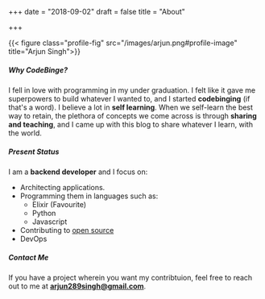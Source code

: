 +++
date = "2018-09-02"
draft = false
title = "About"

+++


{{< figure class="profile-fig" src="/images/arjun.png#profile-image" title="Arjun Singh">}}

##### Why CodeBinge?
I fell in love with programming in my under graduation. I felt like it gave 
me superpowers to build whatever I wanted to, and I started **codebinging** 
(if that's a word). I believe a lot in **self learning**. When we self-learn 
the best way to retain, the plethora of concepts we come across is through 
**sharing and teaching**, and I came up with this blog to share whatever I learn, 
with the world.

##### Present Status
I am a **backend developer** and I focus on:

- Architecting applications.
- Programming them in languages such as:
  - Elixir (Favourite)
  - Python
  - Javascript
- Contributing to [open source](https://github.com/arjun289/)
- DevOps

##### Contact Me
If you have a project wherein you want my contribtuion, feel free
to reach out to me at **arjun289singh@gmail.com**.
